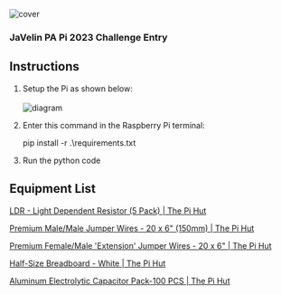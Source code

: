 ![cover](https://user-images.githubusercontent.com/108481836/235510861-86344cc5-da30-403a-befd-13bc69fd38e4.png)

### JaVelin PA Pi 2023 Challenge Entry

## Instructions

1. Setup the Pi as shown below: <br /><br />
![diagram](https://user-images.githubusercontent.com/108481836/235369532-3b75fdcf-b0c9-4a12-a9c5-0c8d11d248dd.png)

2. Enter this command in the Raspberry Pi terminal:

    pip install -r .\requirements.txt <br/>

3. Run the python code

## Equipment List

[LDR - Light Dependent Resistor (5 Pack) | The Pi Hut](https://thepihut.com/products/ldr-light-dependent-resistor)

[Premium Male/Male Jumper Wires - 20 x 6" (150mm) | The Pi Hut](https://thepihut.com/products/premium-male-male-jumper-wires-20-x-6-150mm)

[Premium Female/Male 'Extension' Jumper Wires - 20 x 6" | The Pi Hut](https://thepihut.com/products/premium-female-male-extension-jumper-wires-20-x-6)

[Half-Size Breadboard - White | The Pi Hut](https://thepihut.com/products/raspberry-pi-breadboard-half-size)

[Aluminum Electrolytic Capacitor Pack-100 PCS | The Pi Hut](https://thepihut.com/products/aluminum-electrolytic-capacitor-pack-100-pcs)
